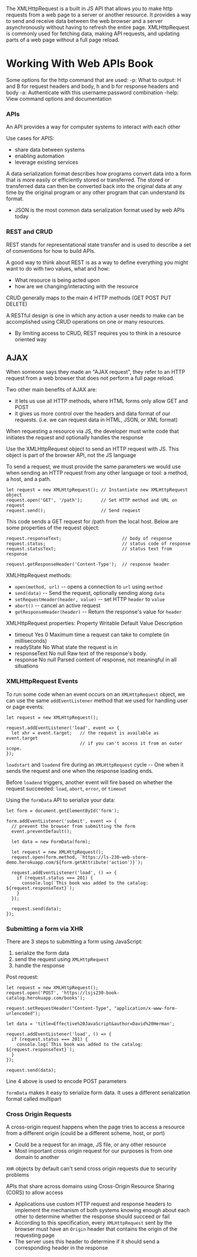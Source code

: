The XMLHttpRequest is a built in JS API that allows you to make http requests from a web page to a server or another resource. It provides a way to send and receive data between the web browser and a server asynchronously without having to refresh the entire page. XMLHttpRequest is commonly used for fetching data, making API requests, and updating parts of a web page without a full page reload.

# Working With Web APIs Book
Some options for the http command that are used:
-p: What to output: H and B for request headers and body, h and b for response headers and body
-a: Authenticate with this username:password combination
-help: View command options and documentation

### APIs
An API provides a way for computer systems to interact with each other

Use cases for APIS:
 - share data between systems
 - enabling automation
 - leverage existing services

A data serialization format describes how programs convert data into a form that is more easily or efficiently stored or transferred. The stored or transferred data can then be converted back into the original data at any time by the original program or any other program that can understand its format.
 - JSON is the most common data serialization format used by web APIs today

### REST and CRUD
REST stands for representational state transfer and is used to describe a set of conventions for how to build APIs.

A good way to think about REST is as a way to define everything you might want to do with two values, what and how:
 - What resource is being acted upon
 - how are we changing/interacting with the resource

CRUD generally maps to the main 4 HTTP methods (GET POST PUT DELETE)

A RESTful design is one in which any action a user needs to make can be accomplished using CRUD operations on one or many resources. 
 - By limiting access to CRUD, REST requires you to think in a resource oriented way



## AJAX
When someone says they made an "AJAX request", they refer to an HTTP request from a web browser that does not perform a full page reload.

Two other main benefits of AJAX are:
 - it lets us use all HTTP methods, where HTML forms only allow GET and POST
 - it gives us more control over the headers and data format of our requests. (i.e. we can request data in HTML, JSON, or XML format)

When requesting a resource via JS, the developer must write code that initiates the request and optionally handles the response

Use the XMLHttpRequest object to send an HTTP request with JS. This object is part of the browser API, not the JS language

To send a request, we must provide the same parameters we would use when sending an HTTP request from any other language or tool: a method, a host, and a path.
```JS
let request = new XMLHttpRequest(); // Instantiate new XMLHttpRequest object
request.open('GET', '/path');       // Set HTTP method and URL on request
request.send();                     // Send request
```
This code sends a GET request for /path from the local host. Below are some properties of the request object:
```JS
request.responseText;                       // body of response
request.status;                             // status code of response
request.statusText;                         // status text from response

request.getResponseHeader('Content-Type');  // response header
```

XMLHttpRequest methods:
 - `open(method, url)` -- opens a connection to `url` using `method`
 - `send(data)` -- Send the request, optionally sending along `data`
 - `setRequestHeader(header, value)` -- set HTTP `header` to `value`
 - `abort()` -- cancel an active request
 - `getResponseHeader(header)` -- Return the response's value for `header`

XMLHttpRequest properties:
Property	      Writable	Default Value	Description
- timeout	      Yes	      0	           Maximum time a request can take to complete (in milliseconds)
- readyState	  No		                 What state the request is in
- responseText	No	      null         Raw text of the response's body.
- response	    No	      null	       Parsed content of response, not meaningful in all situations

### XMLHttpRequest Events

To run some code when an event occurs on an `XMLHttpRequest` object, we can use the same `addEventListener` method that we used for handling user or page events:

```JS
let request = new XMLHttpRequest();

request.addEventListener('load', event => {
  let xhr = event.target;   // the request is available as event.target
                            // if you can't access it from an outer scope.
});
```
`loadstart` and `loadend` fire during an `XMLHttpRequest` cycle -- One when it sends the request and one when the response loading ends.

Before `loadend` triggers, another event will fire based on whether the request succeeded: `load`, `abort`, `error`, or `timeout`

Using the `formData` API to serialize your data:
```JS
let form = document.getElementById('form');

form.addEventListener('submit', event => {
  // prevent the browser from submitting the form
  event.preventDefault();

  let data = new FormData(form);

  let request = new XMLHttpRequest();
  request.open(form.method, `https://ls-230-web-store-demo.herokuapp.com/${form.getAttribute('action')}`);

  request.addEventListener('load', () => {
    if (request.status === 201) {
      console.log(`This book was added to the catalog: ${request.responseText}`);
    }
  });

  request.send(data);
});
```

### Submitting a form via XHR
There are 3 steps to submitting a form using JavaScript:
 1. serialize the form data
 2. send the request using `XMLHttpRequest`
 3. handle the response

Post request:
```JS
let request = new XMLHttpRequest();
request.open('POST', 'https://lsjs230-book-catalog.herokuapp.com/books');

request.setRequestHeader("Content-Type", "application/x-www-form-urlencoded");

let data = 'title=Effective%20JavaScript&author=David%20Herman';

request.addEventListener('load', () => {
  if (request.status === 201) {
    console.log(`This book was added to the catalog: ${request.responseText}`);
  }
});

request.send(data);
```
Line 4 above is used to encode POST parameters

`formData` makes it easy to serialize form data. It uses a different serialization format called multipart

### Cross Origin Requests
A cross-origin request happens when the page tries to access a resource from a different origin (could be a different scheme, host, or port)
 - Could be a request for an image, JS file, or any other resource
 - Most important cross origin request for our purposes is from one domain to another

`XHR` objects by default can't send cross origin requests due to security problems

APIs that share across domains using Cross-Origin Resource Sharing (CORS) to allow access
 - Applications use custom HTTP request and response headers to implement the mechanism of both systems knowing enough about each other to determine whether the response should succeed or fail
 - According to this specification, every `XMLHttpRequest` sent by the browser must have an `Origin` header that contains the origin of the requesting page
 - The server uses this header to determine if it should send a corresponding header in the response






